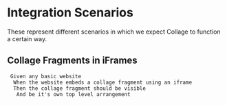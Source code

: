 # Integration Scenarios

These represent different scenarios in which we expect Collage to function a certain way.

## Collage Fragments in iFrames

```gherkin
 Given any basic website
  When the website embeds a collage fragment using an iframe
  Then the collage fragment should be visible
   And be it's own top level arrangement
```
